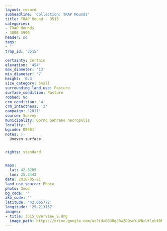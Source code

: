 ```yaml
---
layout: record
subheadline: 'Collection: TRAP Mounds'
title: TRAP Mound - 3515
categories:
- TRAP Mounds
- 3000-3999
header: no
tags:
- ''
trap_id: '3515'

certainty: Certain
elevation: '454'
max_diameter: '13'
min_diameter: '7'
height: '0.3'
size_category: Small
surrounding_land_use: Pasture
surface_condition: Pasture
robbed: No
crm_condition: '4'
crm_intactness: '2'
campaign: '2011'
source: Survey
municipality: Gorno Sahrane necropolis
locality: ''
bgcode: DS001
notes: |-
  Uneven surface.


rights: standard


maps:
  lat: 42.6285
  lon: 25.2442
date: 2018-05-21
land_use_source: Photo
photo: Good
bg_code: ''
akb_code: ''
latitude: '42.665772'
longitude: '25.213157'
images:
- title: 3515_Overview_S.dng
  image_path: https://drive.google.com/uc?id=0B3Rg88wZDQscYUVNcUtleUtDbm8
---
```

